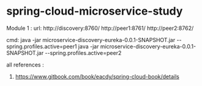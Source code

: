 # spring-cloud-microservice-study

Module 1 : 
  url:
  http://discovery:8760/
  http://peer1:8761/
  http://peer2:8762/

  cmd:
  java -jar microservice-discovery-eureka-0.0.1-SNAPSHOT.jar --spring.profiles.active=peer1
  java -jar microservice-discovery-eureka-0.0.1-SNAPSHOT.jar --spring.profiles.active=peer2

all references :
1. https://www.gitbook.com/book/eacdy/spring-cloud-book/details
